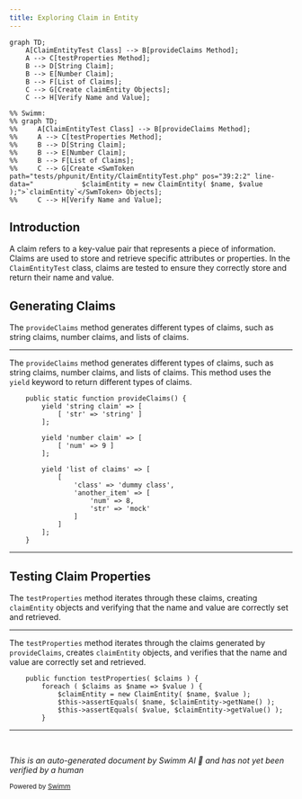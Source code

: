 ```yaml
---
title: Exploring Claim in Entity
---
```

```mermaid
graph TD;
    A[ClaimEntityTest Class] --> B[provideClaims Method];
    A --> C[testProperties Method];
    B --> D[String Claim];
    B --> E[Number Claim];
    B --> F[List of Claims];
    C --> G[Create claimEntity Objects];
    C --> H[Verify Name and Value];

%% Swimm:
%% graph TD;
%%     A[ClaimEntityTest Class] --> B[provideClaims Method];
%%     A --> C[testProperties Method];
%%     B --> D[String Claim];
%%     B --> E[Number Claim];
%%     B --> F[List of Claims];
%%     C --> G[Create <SwmToken path="tests/phpunit/Entity/ClaimEntityTest.php" pos="39:2:2" line-data="			$claimEntity = new ClaimEntity( $name, $value );">`claimEntity`</SwmToken> Objects];
%%     C --> H[Verify Name and Value];
```

## Introduction

A claim refers to a key-value pair that represents a piece of information. Claims are used to store and retrieve specific attributes or properties. In the <SwmToken path="tests/phpunit/Entity/ClaimEntityTest.php" pos="11:2:2" line-data="class ClaimEntityTest extends MediaWikiIntegrationTestCase {">`ClaimEntityTest`</SwmToken> class, claims are tested to ensure they correctly store and return their name and value.

## Generating Claims

The <SwmToken path="tests/phpunit/Entity/ClaimEntityTest.php" pos="12:7:7" line-data="	public static function provideClaims() {">`provideClaims`</SwmToken> method generates different types of claims, such as string claims, number claims, and lists of claims.

<SwmSnippet path="/tests/phpunit/Entity/ClaimEntityTest.php" line="12">

---

The <SwmToken path="tests/phpunit/Entity/ClaimEntityTest.php" pos="12:7:7" line-data="	public static function provideClaims() {">`provideClaims`</SwmToken> method generates different types of claims, such as string claims, number claims, and lists of claims. This method uses the `yield` keyword to return different types of claims.

```hack
	public static function provideClaims() {
		yield 'string claim' => [
			[ 'str' => 'string' ]
		];

		yield 'number claim' => [
			[ 'num' => 9 ]
		];

		yield 'list of claims' => [
			[
				'class' => 'dummy class',
				'another_item' => [
					'num' => 8,
					'str' => 'mock'
				]
			]
		];
	}
```

---

</SwmSnippet>

## Testing Claim Properties

The <SwmToken path="tests/phpunit/Entity/ClaimEntityTest.php" pos="37:5:5" line-data="	public function testProperties( $claims ) {">`testProperties`</SwmToken> method iterates through these claims, creating <SwmToken path="tests/phpunit/Entity/ClaimEntityTest.php" pos="39:2:2" line-data="			$claimEntity = new ClaimEntity( $name, $value );">`claimEntity`</SwmToken> objects and verifying that the name and value are correctly set and retrieved.

<SwmSnippet path="/tests/phpunit/Entity/ClaimEntityTest.php" line="37">

---

The <SwmToken path="tests/phpunit/Entity/ClaimEntityTest.php" pos="37:5:5" line-data="	public function testProperties( $claims ) {">`testProperties`</SwmToken> method iterates through the claims generated by <SwmToken path="tests/phpunit/Entity/ClaimEntityTest.php" pos="12:7:7" line-data="	public static function provideClaims() {">`provideClaims`</SwmToken>, creates <SwmToken path="tests/phpunit/Entity/ClaimEntityTest.php" pos="39:2:2" line-data="			$claimEntity = new ClaimEntity( $name, $value );">`claimEntity`</SwmToken> objects, and verifies that the name and value are correctly set and retrieved.

```hack
	public function testProperties( $claims ) {
		foreach ( $claims as $name => $value ) {
			$claimEntity = new ClaimEntity( $name, $value );
			$this->assertEquals( $name, $claimEntity->getName() );
			$this->assertEquals( $value, $claimEntity->getValue() );
		}
```

---

</SwmSnippet>

&nbsp;

*This is an auto-generated document by Swimm AI 🌊 and has not yet been verified by a human*

<SwmMeta version="3.0.0" repo-id="Z2l0aHViJTNBJTNBbWVkaWF3aWtpLWV4dGVuc2lvbnMtT0F1dGglM0ElM0FTd2ltbS1EZW1v" repo-name="mediawiki-extensions-OAuth"><sup>Powered by [Swimm](/)</sup></SwmMeta>
